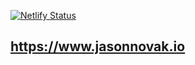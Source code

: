 [![Netlify Status](https://api.netlify.com/api/v1/badges/dd2bf801-af12-4a94-a4d9-0003366fa8a6/deploy-status)](https://app.netlify.com/sites/determined-wiles-4bb4cc/deploys)

## https://www.jasonnovak.io